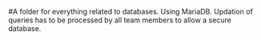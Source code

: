 #A folder for everything related to databases. Using MariaDB. Updation of queries has to be processed by all team members to allow a secure database.
